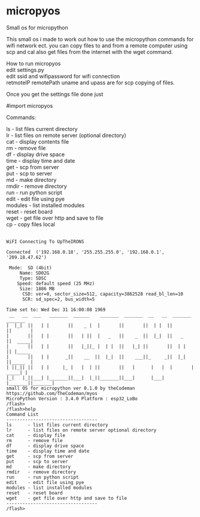 # micropyosSmall os for micropythonThis small os i made to work out how to use the micropython commands for wifi network ect.you can copy files to and from a remote computer using scp and cal also get files from the internet with the wget command.How to run micropyos<br /> edit settings.py <br /> edit ssid and wifipassword for wifi connection<br /> retmoteIP remotePath uname and upass are for scp copying of files.<br /> Once you get the settings file done just <br /> #import micropyos<br /> Commands:<br /> ls      - list files current directory<br /> lr      - list files on remote server (optional directory)<br /> cat     - display contents file<br /> rm      - remove file<br /> df      - display drive space<br /> time    - display time and date<br /> get     - scp from server<br /> put     - scp to server<br /> md      - make directory<br /> rmdir   - remove directory<br /> run     - run python script<br /> edit    - edit file using pye<br /> modules - list installed modules<br /> reset   - reset board<br /> wget    - get file over http and save to file<br /> cp 		- copy files local <br /> <br /> ```WiFI Connecting To UpTheIRONSConnected  ('192.168.0.18', '255.255.255.0', '192.168.0.1', '209.18.47.62') Mode:  SD (4bit)     Name: SD02G      Type: SDSC     Speed: default speed (25 MHz)      Size: 1886 MB       CSD: ver=0, sector_size=512, capacity=3862528 read_bl_len=10       SCR: sd_spec=2, bus_width=5 Time set to: Wed Dec 31 16:00:08 1969  __   __  ___   _______  ______    _______  _______  __   __  _______  _______ |  |_|  ||   | |       ||    _ |  |       ||       ||  | |  ||       ||       | |       ||   | |       ||   | ||  |   _   ||    _  ||  |_|  ||   _   ||  _____| |       ||   | |       ||   |_||_ |  | |  ||   |_| ||       ||  | |  || |_____ |       ||   | |      _||    __  ||  |_|  ||    ___||_     _||  |_|  ||_____  | | ||_|| ||   | |     |_ |   |  | ||       ||   |      |   |  |       | _____| | |_|   |_||___| |_______||___|  |_||_______||___|      |___|  |_______||_______| small OS for micropython ver 0.1.0 by theCodeman https://github.com/TheCodeman/myos MicroPython Version : 3.4.0 Platform : esp32_LoBo /flash> /flash>help Command List ---------------------------------- ls      - list files current directory lr      - list files on remote server optional directory cat     - display file rm      - remove file df      - display drive space time    - display time and date get     - scp from server put     - scp to server md      - make directory rmdir   - remove directory run     - run python script edit    - edit file using pye modules - list installed modules reset   - reset board wget    - get file over http and save to file ---------------------------------- /flash> ```